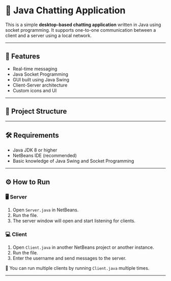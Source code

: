 # 💬 Java Chatting Application

This is a simple **desktop-based chatting application** written in Java using socket programming. It supports one-to-one communication between a client and a server using a local network.

---

## 🚀 Features

- Real-time messaging
- Java Socket Programming
- GUI built using Java Swing
- Client-Server architecture
- Custom icons and UI

---

## 📁 Project Structure


---

## 🛠 Requirements

- Java JDK 8 or higher
- NetBeans IDE (recommended)
- Basic knowledge of Java Swing and Socket Programming

---

## ⚙️ How to Run

### 🖥 Server
1. Open `Server.java` in NetBeans.
2. Run the file.
3. The server window will open and start listening for clients.

### 💻 Client
1. Open `Client.java` in another NetBeans project or another instance.
2. Run the file.
3. Enter the username and send messages to the server.

📌 You can run multiple clients by running `Client.java` multiple times.

---


